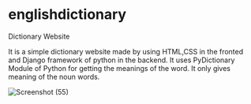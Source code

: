 # englishdictionary
Dictionary Website

It is a simple dictionary website made by using HTML,CSS in the fronted and Django framework of python in the backend.
It uses PyDictionary Module of Python for getting the meanings of the word.
It only gives meaning of the noun words.


![Screenshot (55)](https://user-images.githubusercontent.com/66771301/145672052-ff9e1d3a-b83d-4f2b-9c33-91e2d1fb2e62.png)
